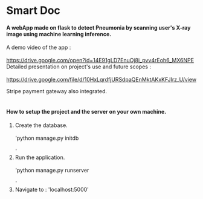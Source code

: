 # Smart Doc
#### A webApp made on flask to detect Pneumonia by scanning user's X-ray image using machine learning inference.

A demo video of the app :<br></br>
https://drive.google.com/open?id=14E91gLD7EnuOj8i_pvv4rEoh6_MX6NPE
Detailed presentation on project's use and future scopes :<br></br>
https://drive.google.com/file/d/10HxLqrdfjURSdpaQEnMktAKxKFJIrz_U/view

Stripe payment gateway also integrated.<br></br>
#### How to setup the project and the server on your own machine.
1. Create the database.<br></br>
   'python manage.py initdb<br></br>'
2. Run the application.<br></br>
   'python manage.py runserver<br></br>'
3. Navigate to :
'localhost:5000'
   
